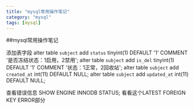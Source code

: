 ```yaml
---
title: "mysql常用操作笔记"
category: "mysql"
tags: [mysql]
---
```


##mysql常用操作笔记

添加表字段
	alter table `subject` add `status` tinyint(1) DEFAULT '1' COMMENT '是否冻结状态：1启用，2禁用';
	alter table `subject` add `is_del` tinyint(1) DEFAULT '1' COMMENT '状态：1正常，2回收站';
	alter table `subject` add `created_at` int(11) DEFAULT NULL;
	alter table `subject` add `updated_at` int(11) DEFAULT NULL;


查看错误信息
	SHOW ENGINE INNODB STATUS;
	看看这个LATEST FOREIGN KEY ERROR部分

